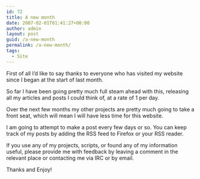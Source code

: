 ```yaml
---
id: 72
title: A new month
date: 2007-02-01T01:41:27+00:00
author: admin
layout: post
guid: /a-new-month
permalink: /a-new-month/
tags:
  - Site
---
```

<p class="lead">
  First of all I&#8217;d like to say thanks to everyone who has visited my website since I began at the start of last month.
</p>

So far I have been going pretty much full steam ahead with this, releasing all my articles and posts I could think of, at a rate of 1 per day.

Over the next few months my other projects are pretty much going to take a front seat, which will mean I will have less time for this website.

I am going to attempt to make a post every few days or so. You can keep track of my posts by adding the RSS feed to Firefox or your RSS reader.

If you use any of my projects, scripts, or found any of my information useful, please provide me with feedback by leaving a comment in the relevant place or contacting me via IRC or by email.

Thanks and Enjoy!